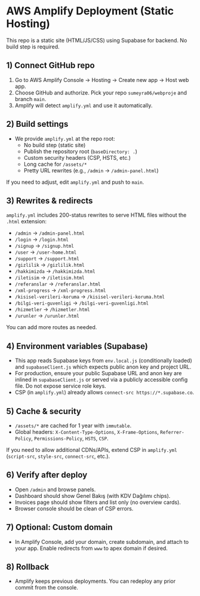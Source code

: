 # AWS Amplify Deployment (Static Hosting)

This repo is a static site (HTML/JS/CSS) using Supabase for backend. No build step is required.

## 1) Connect GitHub repo
1. Go to AWS Amplify Console → Hosting → Create new app → Host web app.
2. Choose GitHub and authorize. Pick your repo `sumeyra06/webproje` and branch `main`.
3. Amplify will detect `amplify.yml` and use it automatically.

## 2) Build settings
- We provide `amplify.yml` at the repo root:
  - No build step (static site)
  - Publish the repository root (`baseDirectory: .`)
  - Custom security headers (CSP, HSTS, etc.)
  - Long cache for `/assets/*`
  - Pretty URL rewrites (e.g., `/admin` → `/admin-panel.html`)

If you need to adjust, edit `amplify.yml` and push to `main`.

## 3) Rewrites & redirects
`amplify.yml` includes 200-status rewrites to serve HTML files without the `.html` extension:
- `/admin` → `/admin-panel.html`
- `/login` → `/login.html`
- `/signup` → `/signup.html`
- `/user` → `/user-home.html`
- `/support` → `/support.html`
- `/gizlilik` → `/gizlilik.html`
- `/hakkimizda` → `/hakkimizda.html`
- `/iletisim` → `/iletisim.html`
- `/referanslar` → `/referanslar.html`
- `/xml-progress` → `/xml-progress.html`
- `/kisisel-verileri-koruma` → `/kisisel-verileri-koruma.html`
- `/bilgi-veri-guvenligi` → `/bilgi-veri-guvenligi.html`
- `/hizmetler` → `/hizmetler.html`
- `/urunler` → `/urunler.html`

You can add more routes as needed.

## 4) Environment variables (Supabase)
- This app reads Supabase keys from `env.local.js` (conditionally loaded) and `supabaseClient.js` which expects public anon key and project URL.
- For production, ensure your public Supabase URL and anon key are inlined in `supabaseClient.js` or served via a publicly accessible config file. Do not expose service role keys.
- CSP (in `amplify.yml`) already allows `connect-src https://*.supabase.co`.

## 5) Cache & security
- `/assets/*` are cached for 1 year with `immutable`.
- Global headers: `X-Content-Type-Options`, `X-Frame-Options`, `Referrer-Policy`, `Permissions-Policy`, `HSTS`, `CSP`.

If you need to allow additional CDNs/APIs, extend CSP in `amplify.yml` (`script-src`, `style-src`, `connect-src`, etc.).

## 6) Verify after deploy
- Open `/admin` and browse panels.
- Dashboard should show Genel Bakış (with KDV Dağılımı chips).
- Invoices page should show filters and list only (no overview cards).
- Browser console should be clean of CSP errors.

## 7) Optional: Custom domain
- In Amplify Console, add your domain, create subdomain, and attach to your app. Enable redirects from `www` to apex domain if desired.

## 8) Rollback
- Amplify keeps previous deployments. You can redeploy any prior commit from the console.
